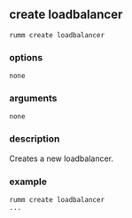## create loadbalancer

```
rumm create loadbalancer
```

### options

```
none
```

### arguments

```
none
```

### description
Creates a new loadbalancer.

### example

```
rumm create loadbalancer
...
```